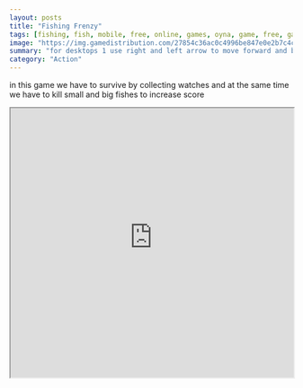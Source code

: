 ```yaml
---
layout: posts
title: "Fishing Frenzy"
tags: [fishing, fish, mobile, free, online, games, oyna, game, free, games, play, play, games]
image: "https://img.gamedistribution.com/27854c36ac0c4996be847e0e2b7c4c9e-512x512.jpeg"
summary: "for desktops 1 use right and left arrow to move forward and backward2 use space button to release bomb3 use down arror key to catch small fishes for mobiles1 touch left arrow and right arrow to move backward and forward2 touch down arrow to cath small fishes 3 touch bomb button to drop bomb  free online games oyna game free games play play games"
category: "Action"
---
```


in this game we have to survive by collecting watches and at the same time we have to kill small and big fishes to increase score

<iframe width="100%" height="480px;" src="https://html5.gamedistribution.com/27854c36ac0c4996be847e0e2b7c4c9e/"></iframe>